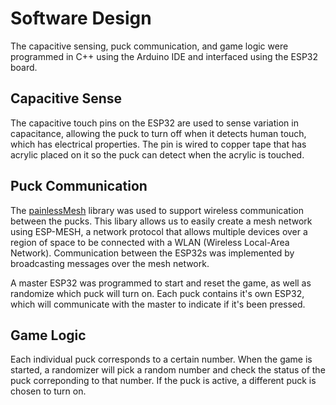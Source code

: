 # Software Design
The capacitive sensing, puck communication, and game logic were programmed in C++ using the Arduino IDE and interfaced using the ESP32 board. 

## Capacitive Sense
The capacitive touch pins on the ESP32 are used to sense variation in capacitance, allowing the puck to turn off when it detects human touch, which has electrical properties. The pin is wired to copper tape that has acrylic placed on it so the puck can detect when the acrylic is touched. 

## Puck Communication
The [painlessMesh](https://gitlab.com/painlessMesh/painlessMesh) library was used to support wireless communication between the pucks. This libary allows us to easily create a mesh network using ESP-MESH, a network protocol that allows multiple devices over a region of space to be connected with a WLAN (Wireless Local-Area Network). Communication between the ESP32s was implemented by broadcasting messages over the mesh network.

A master ESP32 was programmed to start and reset the game, as well as randomize which puck will turn on. Each puck contains it's own ESP32, which will communicate with the master to indicate if it's been pressed.

## Game Logic
Each individual puck corresponds to a certain number. When the game is started, a randomizer will pick a random number and check the status of the puck correponding to that number. If the puck is active, a different puck is chosen to turn on. 
